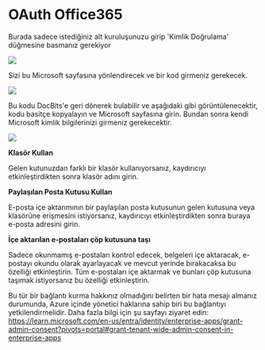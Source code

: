 # OAuth Office365

Burada sadece istediğiniz alt kuruluşunuzu girip 'Kimlik Doğrulama' düğmesine basmanız gerekiyor

![](https://lh7-us.googleusercontent.com/9G20nHREc07d9zo5hVLly4SSoxi9J1TqXxrWeqz5YS50cht3L9th76sd9hYU20IWrktlZNhO1yyjhbvraus-4w32TLyprjtKwgyi9lFAJceGK8KFzCNUytmofDGhZKShu1zFds6QKJ9lM4MYMSgvg7E)

Sizi bu Microsoft sayfasına yönlendirecek ve bir kod girmeniz gerekecek.

![](https://lh7-us.googleusercontent.com/Q76mIMXr5bWCrcu\_6TOKDrh6yQIMESIrFvEcfvqg7mJp-K\_4ES2e5ekPY4Ghhwxym-uRKz\_QVCHyqk2u5onyoCCmg7fMbt3mnIUyCrc8XT4jBGn9ueEYij3DRg1-oODWHd-vDfM9FfbU3omF6RJJKsE)

Bu kodu DocBits'e geri dönerek bulabilir ve aşağıdaki gibi görüntülenecektir, kodu basitçe kopyalayın ve Microsoft sayfasına girin. Bundan sonra kendi Microsoft kimlik bilgilerinizi girmeniz gerekecektir.

![](https://lh7-us.googleusercontent.com/hr9w8r49gmHgELBAbDRAlsQ0VvwCiXerINt5nSAwwdjvOQFfHF5Q7rwEscT0VVyemqo9RQWxc9bl5aHb9jbD0s-bu461lkdWK1DZzsIgTPf6V-HqmzCq36cijOWZbVB0MEVVVVWVjL70baSo75lYyvo)

**Klasör Kullan**

Gelen kutunuzdan farklı bir klasör kullanıyorsanız, kaydırıcıyı etkinleştirdikten sonra klasör adını girin.

**Paylaşılan Posta Kutusu Kullan**

E-posta içe aktarımının bir paylaşılan posta kutusunun gelen kutusuna veya klasörüne erişmesini istiyorsanız, kaydırıcıyı etkinleştirdikten sonra buraya e-posta adresini girin.

**İçe aktarılan e-postaları çöp kutusuna taşı**

Sadece okunmamış e-postaları kontrol edecek, belgeleri içe aktaracak, e-postayı okundu olarak ayarlayacak ve mevcut yerinde bırakacaksa bu özelliği etkinleştirin. Tüm e-postaları içe aktarmak ve bunları çöp kutusuna taşımak istiyorsanız bu özelliği etkinleştirin.

Bu tür bir bağlantı kurma hakkınız olmadığını belirten bir hata mesajı almanız durumunda, Azure içinde yönetici haklarına sahip biri bu bağlantıyı yetkilendirmelidir. Daha fazla bilgi için şu sayfayı ziyaret edin: https://learn.microsoft.com/en-us/entra/identity/enterprise-apps/grant-admin-consent?pivots=portal#grant-tenant-wide-admin-consent-in-enterprise-apps
